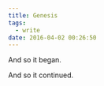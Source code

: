 ```yaml
---
title: Genesis
tags:
  - write
date: 2016-04-02 00:26:50
---
```

And so it began.

<!-- more -->

And so it continued.